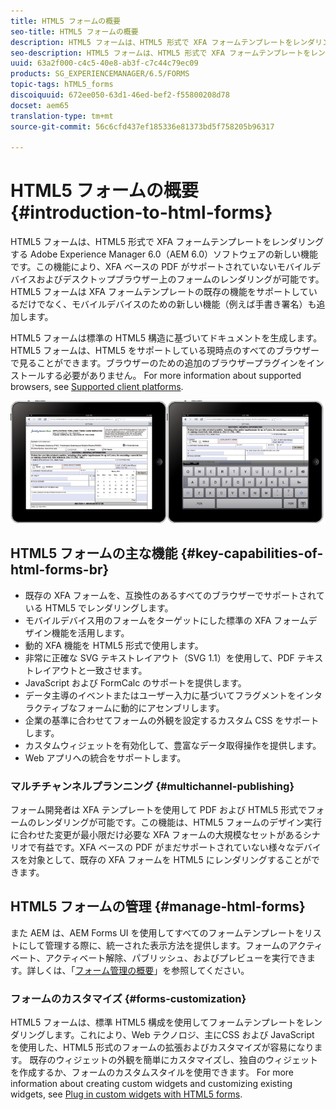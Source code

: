 ```yaml
---
title: HTML5 フォームの概要
seo-title: HTML5 フォームの概要
description: HTML5 フォームは、HTML5 形式で XFA フォームテンプレートをレンダリングする Adobe Experience Manager 6.0（AEM 6.0）ソフトウェアの新しい機能です。
seo-description: HTML5 フォームは、HTML5 形式で XFA フォームテンプレートをレンダリングする Adobe Experience Manager 6.0（AEM 6.0）ソフトウェアの新しい機能です。
uuid: 63a2f000-c4c5-40e8-ab3f-c7c44c79ec09
products: SG_EXPERIENCEMANAGER/6.5/FORMS
topic-tags: hTML5_forms
discoiquuid: 672ee050-63d1-46ed-bef2-f55800208d78
docset: aem65
translation-type: tm+mt
source-git-commit: 56c6cfd437ef185336e81373bd5f758205b96317

---
```



# HTML5 フォームの概要{#introduction-to-html-forms}

HTML5 フォームは、HTML5 形式で XFA フォームテンプレートをレンダリングする Adobe Experience Manager 6.0（AEM 6.0）ソフトウェアの新しい機能です。この機能により、XFA ベースの PDF がサポートされていないモバイルデバイスおよびデスクトップブラウザー上のフォームのレンダリングが可能です。 HTML5 フォームは XFA フォームテンプレートの既存の機能をサポートしているだけでなく、モバイルデバイスのための新しい機能（例えば手書き署名）も追加します。

HTML5 フォームは標準の HTML5 構造に基づいてドキュメントを生成します。HTML5 フォームは、HTML5 をサポートしている現時点のすべてのブラウザーで見ることができます。ブラウザーのための追加のブラウザープラグインをインストールする必要がありません。 For more information about supported browsers, see [Supported client platforms](https://adobe.com/go/learn_aemforms_supportedplatforms_63).

![](do-not-localize/mobile_form_on_an_ipad_date_14.png)

## HTML5 フォームの主な機能 {#key-capabilities-of-html-forms-br}

* 既存の XFA フォームを、互換性のあるすべてのブラウザーでサポートされている HTML5 でレンダリングします。
* モバイルデバイス用のフォームをターゲットにした標準の XFA フォームデザイン機能を活用します。
* 動的 XFA 機能を HTML5 形式で使用します。
* 非常に正確な SVG テキストレイアウト（SVG 1.1）を使用して、PDF テキストレイアウトと一致させます。
* JavaScript および FormCalc のサポートを提供します。
* データ主導のイベントまたはユーザー入力に基づいてフラグメントをインタラクティブなフォームに動的にアセンブリします。
* 企業の基準に合わせてフォームの外観を設定するカスタム CSS をサポートします。
* カスタムウィジェットを有効化して、豊富なデータ取得操作を提供します。
* Web アプリへの統合をサポートします。

### マルチチャンネルプランニング {#multichannel-publishing}

フォーム開発者は XFA テンプレートを使用して PDF および HTML5 形式でフォームのレンダリングが可能です。この機能は、HTML5 フォームのデザイン実行に合わせた変更が最小限だけ必要な XFA フォームの大規模なセットがあるシナリオで有益です。XFA ベースの PDF がまだサポートされていない様々なデバイスを対象として、既存の XFA フォームを HTML5 にレンダリングすることができます。

## HTML5 フォームの管理 {#manage-html-forms}

また AEM は、AEM Forms UI を使用してすべてのフォームテンプレートをリストにして管理する際に、統一された表示方法を提供します。フォームのアクティベート、アクティベート解除、パブリッシュ、およびプレビューを実行できます。詳しくは、「[フォーム管理の概要](../../forms/using/introduction-managing-forms.md)」を参照してください。

### フォームのカスタマイズ {#forms-customization}

HTML5 フォームは、標準 HTML5 構成を使用してフォームテンプレートをレンダリングします。これにより、Web テクノロジ、主にCSS および JavaScript を使用した、HTML5 形式のフォームの拡張およびカスタマイズが容易になります。 既存のウィジェットの外観を簡単にカスタマイズし、独自のウィジェットを作成するか、フォームのカスタムスタイルを使用できます。 For more information about creating custom widgets and customizing existing widgets, see [Plug in custom widgets with HTML5 forms](../../forms/using/custom-widgets.md).
